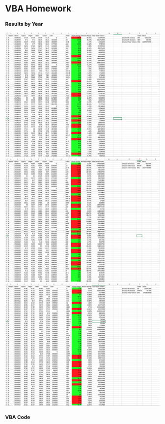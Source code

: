 # VBA Homework

### Results by Year

![2014 Results](Images/2014.png)
![2015 Results](Images/2015.png)
![2016 Results](Images/2016.png)

### VBA Code
